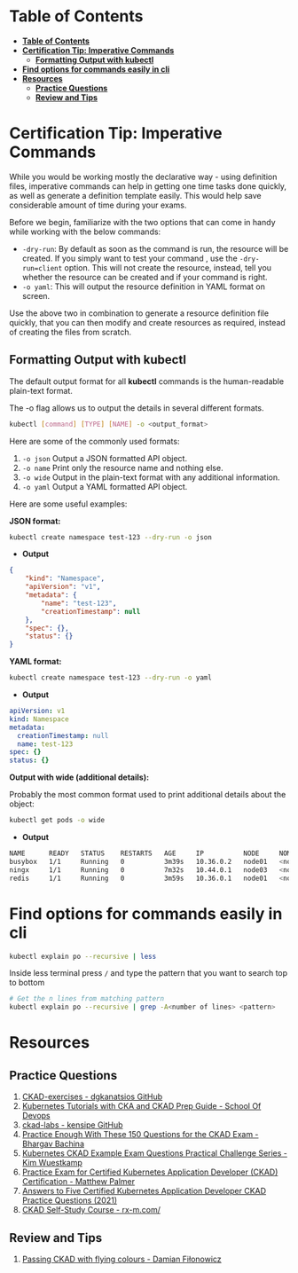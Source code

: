 # **Table of Contents**
- [**Table of Contents**](#table-of-contents)
- [**Certification Tip: Imperative Commands**](#certification-tip-imperative-commands)
  - [**Formatting Output with kubectl**](#formatting-output-with-kubectl)
- [**Find options for commands easily in cli**](#find-options-for-commands-easily-in-cli)
- [**Resources**](#resources)
  - [**Practice Questions**](#practice-questions)
  - [**Review and Tips**](#review-and-tips)

# **Certification Tip: Imperative Commands**

While you would be working mostly the declarative way - using definition files, imperative commands can help in getting one time tasks done quickly, as well as generate a definition template easily. This would help save considerable amount of time during your exams.

Before we begin, familiarize with the two options that can come in handy while working with the below commands:

- `-dry-run`: By default as soon as the command is run, the resource will be created. If you simply want to test your command , use the `-dry-run=client` option. This will not create the resource, instead, tell you whether the resource can be created and if your command is right.
- `-o yaml`: This will output the resource definition in YAML format on screen.

Use the above two in combination to generate a resource definition file quickly, that you can then modify and create resources as required, instead of creating the files from scratch.

## **Formatting Output with kubectl**

The default output format for all **kubectl** commands is the human-readable plain-text format.

The -o flag allows us to output the details in several different formats.

```bash
kubectl [command] [TYPE] [NAME] -o <output_format>
```

Here are some of the commonly used formats:

1. `-o json` Output a JSON formatted API object.
2. `-o name` Print only the resource name and nothing else.
3. `-o wide` Output in the plain-text format with any additional information.
4. `-o yaml` Output a YAML formatted API object.

Here are some useful examples:

**JSON format:**

```bash
kubectl create namespace test-123 --dry-run -o json
```
- **Output**
```json
{
    "kind": "Namespace",
    "apiVersion": "v1",
    "metadata": {
        "name": "test-123",
        "creationTimestamp": null
    },
    "spec": {},
    "status": {}
}
```

**YAML format:**

```bash
kubectl create namespace test-123 --dry-run -o yaml
```

- **Output**
```yaml
apiVersion: v1
kind: Namespace
metadata:
  creationTimestamp: null
  name: test-123
spec: {}
status: {}
```

**Output with wide (additional details):**

Probably the most common format used to print additional details about the object:
```bash
kubectl get pods -o wide
```
- **Output**
```bash
NAME      READY   STATUS    RESTARTS   AGE     IP          NODE     NOMINATED NODE   READINESS GATES
busybox   1/1     Running   0          3m39s   10.36.0.2   node01   <none>           <none>
ningx     1/1     Running   0          7m32s   10.44.0.1   node03   <none>           <none>
redis     1/1     Running   0          3m59s   10.36.0.1   node01   <none>           <none>
```

# **Find options for commands easily in cli**


```bash
kubectl explain po --recursive | less
```
Inside less terminal press `/` and type the pattern that you want to search top to bottom

```bash
# Get the n lines from matching pattern
kubectl explain po --recursive | grep -A<number of lines> <pattern>
```

# **Resources**

## **Practice Questions**

1. [CKAD-exercises - dgkanatsios GitHub](https://github.com/dgkanatsios/CKAD-exercises)
2. [Kubernetes Tutorials with CKA and CKAD Prep Guide - School Of Devops](https://kubernetes-tutorial.schoolofdevops.com/)
3. [ckad-labs - kensipe GitHub](https://github.com/kensipe/ckad-labs)
4. [Practice Enough With These 150 Questions for the CKAD Exam - Bhargav Bachina](https://medium.com/bb-tutorials-and-thoughts/practice-enough-with-these-questions-for-the-ckad-exam-2f42d1228552)
5. [Kubernetes CKAD Example Exam Questions Practical Challenge Series - Kim Wuestkamp](https://codeburst.io/kubernetes-ckad-weekly-challenges-overview-and-tips-7282b36a2681)
6. [Practice Exam for Certified Kubernetes Application Developer (CKAD) Certification - Matthew Palmer](https://matthewpalmer.net/kubernetes-app-developer/articles/ckad-practice-exam.html)
7. [Answers to Five Certified Kubernetes Application Developer CKAD Practice Questions (2021)](https://thospfuller.com/2020/11/09/answers-to-five-kubernetes-ckad-practice-questions-2021/)
8. [CKAD Self-Study Course - rx-m.com/](https://rx-m.com/ckad-online-training/) 

## **Review and Tips** 

1. [Passing CKAD with flying colours - Damian Fiłonowicz](https://blog.datumo.io/updated-q3-2021-passing-ckad-with-flying-colours-e82ccf42fa3a)